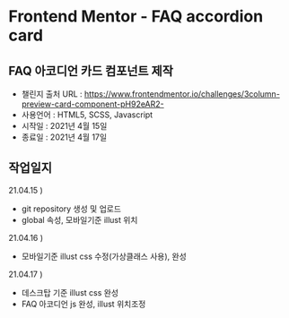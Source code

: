 # Frontend Mentor - FAQ accordion card

## FAQ 아코디언 카드 컴포넌트 제작

- 챌린지 출처 URL : https://www.frontendmentor.io/challenges/3column-preview-card-component-pH92eAR2-
- 사용언어 : HTML5, SCSS, Javascript
- 시작일 : 2021년 4월 15일
- 종료일 : 2021년 4월 17일

## 작업일지

21.04.15 )

- git repository 생성 및 업로드
- global 속성, 모바일기준 illust 위치

21.04.16 )

- 모바일기준 illust css 수정(가상클래스 사용), 완성

21.04.17 )

- 데스크탑 기준 illust css 완성
- FAQ 아코디언 js 완성, illust 위치조정
